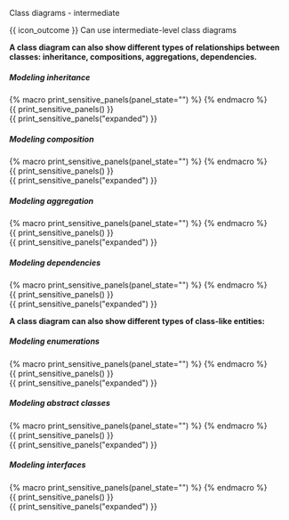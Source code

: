 <span id="title">Class diagrams - intermediate</span>

<span id="prereqs"><panel src="../classDiagramsBasic/unit-inElsewhere-asFlat.md" boilerplate header="%%{{ icon_prereq }} Design → Modeling → Class Diagrams (Basic)%%" popup-url="{{ baseUrl }}/modeling/modelingStructures/classDiagramsBasic" /></span>

<span id="outcomes">{{ icon_outcome }} Can use intermediate-level class diagrams</span>

<div id="body">

**A class diagram can also show different types of relationships between classes: inheritance, compositions, aggregations, dependencies.**

<div class="indented">

##### Modeling inheritance

<panel type="seamless" src="../../../oop/inheritance/what/unit-inElsewhere-asFlat.md#main" boilerplate header="{{ icon_prereq }} OOP → Inheritance → What" alt="{{ icon_prereq }} OOP/Inheritance" expanded />
{% macro print_sensitive_panels(panel_state="") %}
<panel type="seamless" src="../../../uml/classDiagrams/classInheritance/what/unit-inElsewhere-asFlat.md#main" boilerplate header="{{ icon_prereq }} UML → Class Diagrams → Inheritance → What" alt="{{ icon_prereq }} UML/Inheritance" {{ panel_state }} />
{% endmacro %}

<div class="print-only">
{{ print_sensitive_panels() }}
</div>
<div class="non-printable">
{{ print_sensitive_panels("expanded") }}
</div>


##### Modeling composition

<panel type="seamless" src="../../../oop/associations/composition/unit-inElsewhere-asFlat.md#main" boilerplate header="{{ icon_prereq }} OOP → Associations → Composition" alt="{{ icon_prereq }} OOP/Composition" expanded />
{% macro print_sensitive_panels(panel_state="") %}
<panel type="seamless" src="../../../uml/classDiagrams/composition/what/unit-inElsewhere-asFlat.md#main" boilerplate header="{{ icon_prereq }} UML → Class Diagrams → Composition → What" alt="{{ icon_prereq }} UML/Composition" {{ panel_state }} />
{% endmacro %}

<div class="print-only">
{{ print_sensitive_panels() }}
</div>
<div class="non-printable">
{{ print_sensitive_panels("expanded") }}
</div>


##### Modeling aggregation

<panel type="seamless" src="../../../oop/associations/aggregation/unit-inElsewhere-asFlat.md#main" boilerplate header="{{ icon_prereq }} OOP → Associations → Aggregation" alt="{{ icon_prereq }} OOP/Aggregation" expanded />
{% macro print_sensitive_panels(panel_state="") %}
<panel type="seamless" src="../../../uml/classDiagrams/aggregation/what/unit-inElsewhere-asFlat.md#main" boilerplate header="{{ icon_prereq }} UML → Class Diagrams → Aggregation → What" alt="{{ icon_prereq }} UML/Aggregation" {{ panel_state }} />
{% endmacro %}

<div class="print-only">
{{ print_sensitive_panels() }}
</div>
<div class="non-printable">
{{ print_sensitive_panels("expanded") }}
</div>


##### Modeling dependencies

<panel type="seamless" src="../../../oop/associations/dependencies/unit-inElsewhere-asFlat.md#main" boilerplate header="{{ icon_prereq }} OOP → Associations → Dependencies" alt="{{ icon_prereq }} OOP/Dependencies" expanded />
{% macro print_sensitive_panels(panel_state="") %}
<panel type="seamless" src="../../../uml/classDiagrams/dependencies/what/unit-inElsewhere-asFlat.md#main" boilerplate header="{{ icon_prereq }} UML → Class Diagrams → Dependencies → What" alt="{{ icon_prereq }} UML/Dependencies" {{ panel_state }} />
{% endmacro %}

<div class="print-only">
{{ print_sensitive_panels() }}
</div>
<div class="non-printable">
{{ print_sensitive_panels("expanded") }}
</div>


</div>

**A class diagram can also show different types of class-like entities:**

<div class="indented">

##### Modeling enumerations

<panel type="seamless" src="../../../oop/classes/enumerations/unit-inElsewhere-asFlat.md#main" boilerplate header="{{ icon_prereq }} OOP → Classes → Enumerations" alt="{{ icon_prereq }} OOP/Enumerations" expanded />
{% macro print_sensitive_panels(panel_state="") %}
<panel type="seamless" src="../../../uml/classDiagrams/enumerations/what/unit-inElsewhere-asFlat.md#main" boilerplate header="{{ icon_prereq }} UML → Class Diagrams → Enumerations → What" alt="{{ icon_prereq }} UML/Enumerations" {{ panel_state }} />
{% endmacro %}

<div class="print-only">
{{ print_sensitive_panels() }}
</div>
<div class="non-printable">
{{ print_sensitive_panels("expanded") }}
</div>


##### Modeling abstract classes

<panel type="seamless" src="../../../oop/inheritance/abstractClasses/unit-inElsewhere-asFlat.md#main" boilerplate header="{{ icon_prereq }} OOP → Inheritance → Abstract Classes" alt="{{ icon_prereq }} OOP/AbstractClasses" expanded />
{% macro print_sensitive_panels(panel_state="") %}
<panel type="seamless" src="../../../uml/classDiagrams/abstractClasses/what/unit-inElsewhere-asFlat.md#main" boilerplate header="{{ icon_prereq }} UML → Class Diagrams → Abstract Classes → What" alt="{{ icon_prereq }} UML/AbstractClasses" {{ panel_state }} />
{% endmacro %}

<div class="print-only">
{{ print_sensitive_panels() }}
</div>
<div class="non-printable">
{{ print_sensitive_panels("expanded") }}
</div>


##### Modeling interfaces

<panel type="seamless" src="../../../oop/inheritance/interfaces/unit-inElsewhere-asFlat.md#main" boilerplate header="{{ icon_prereq }} OOP → Inheritance → Interfaces" alt="{{ icon_prereq }} OOP/Interfaces" expanded />
{% macro print_sensitive_panels(panel_state="") %}
<panel type="seamless" src="../../../uml/classDiagrams/interfaces/what/unit-inElsewhere-asFlat.md#main" boilerplate header="{{ icon_prereq }} UML → Class Diagrams → Interfaces → What" alt="{{ icon_prereq }} UML/Interfaces" {{ panel_state }} />
{% endmacro %}

<div class="print-only">
{{ print_sensitive_panels() }}
</div>
<div class="non-printable">
{{ print_sensitive_panels("expanded") }}
</div>


</div>

</div>

<div id="extras">
  <include src="exercisesPanel.md" boilerplate />
</div>

